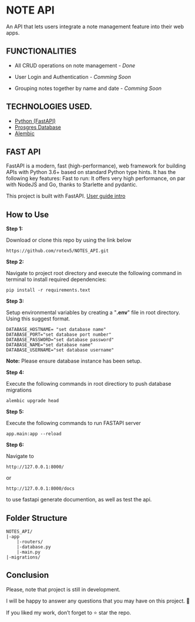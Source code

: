 # NOTE API

An API that lets users integrate a note management feature into their web apps.

## FUNCTIONALITIES

- All CRUD operations on note management - *Done*

- User Login and Authentication - *Comming Soon*

- Grouping notes together by name and date - *Comming Soon*

## TECHNOLOGIES USED.
- [Python (FastAPI)](https://fastapi.tiangolo.com/)
- [Prosgres Database](https://www.postgresqltutorial.com/)
- [Alembic](https://alembic.sqlalchemy.org/en/latest/)

## FAST API

FastAPI is a modern, fast (high-performance), web framework for building APIs with Python 3.6+ based on standard Python type hints. It has the following key features: Fast to run: It offers very high performance, on par with NodeJS and Go, thanks to Starlette and pydantic.

This project is built with FastAPI. [User guide intro](https://fastapi.tiangolo.com/tutorial/)

## How to Use

**Step 1:**

Download or clone this repo by using the link below

```
https://github.com/rotex5/NOTES_API.git 
```
**Step 2:**

Navigate to project root directory and execute the following command in terminal to install required dependencies:

```
pip install -r requirements.text
```

**Step 3:**

Setup environmental variables by creating a "**.env**" file in root directory. Using this suggest format.
```
DATABASE_HOSTNAME= "set database name"
DATABASE_PORT="set database port number"
DATABASE_PASSWORD="set database password"
DATABASE_NAME="set database name"
DATABASE_USERNAME="set database username"

```

**Note:** Please ensure database instance has been setup. 

**Step 4:**

Execute the following commands in root directiory to push database migrations

```
alembic upgrade head
```
**Step 5:**

Execute the following commands to run FASTAPI server 

```
app.main:app --reload 
```

**Step 6:**

Navigate to

```
http://127.0.0.1:8000/
```

or

```
http://127.0.0.1:8000/docs
```
to use fastapi generate documention, as well as test the api.


## Folder Structure
```
NOTES_API/
|-app
    |-routers/
    |-database.py
    |-main.py
|-migrations/
```

## Conclusion

Please, note that project is still in development.

I will be happy to answer any questions that you may have on this project. 🙂

If you liked my work, don’t forget to ⭐ star the repo.